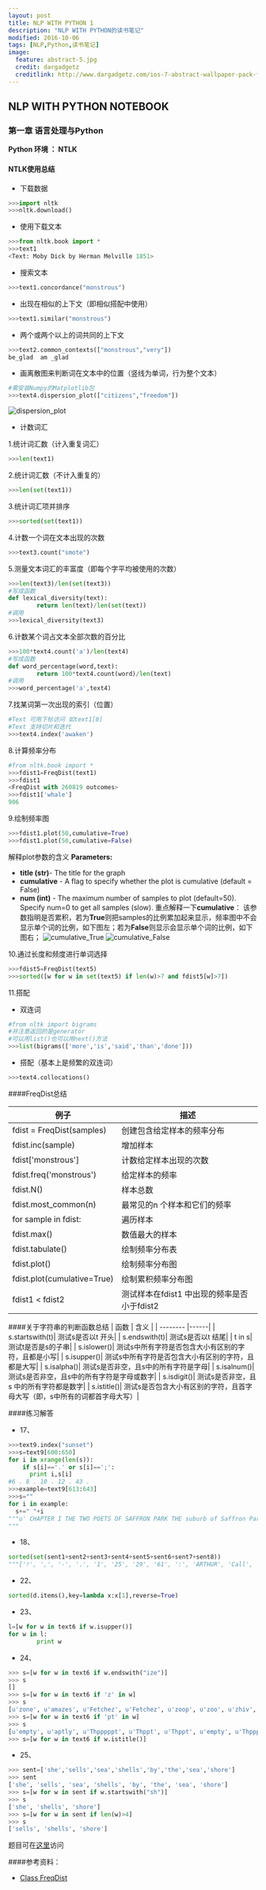 ```yaml
---
layout: post
title: NLP WITH PYTHON 1
description: "NLP WITH PYTHON的读书笔记"
modified: 2016-10-06
tags: [NLP,Python,读书笔记]
image:
  feature: abstract-5.jpg
  credit: dargadgetz
  creditlink: http://www.dargadgetz.com/ios-7-abstract-wallpaper-pack-for-iphone-5-and-ipod-touch-retina/
---
```

## NLP WITH PYTHON NOTEBOOK
### 第一章 语言处理与Python
**Python 环境 ： NTLK**  
####  NTLK使用总结
- 下载数据  

``` python
>>>import nltk
>>>nltk.download()
``` 

- 使用下载文本

```python
>>>from nltk.book import *
>>>text1
<Text: Moby Dick by Herman Melville 1851>
```

- 搜索文本

```python
>>>text1.concordance("monstrous")
```

- 出现在相似的上下文（即相似搭配中使用）

```python
>>>text1.similar("monstrous")
```

- 两个或两个以上的词共同的上下文

```python
>>>text2.common_contexts(["monstrous","very"])
be_glad  am _glad
```

- 画离散图来判断词在文本中的位置（竖线为单词，行为整个文本）

```python
#需安装Numpy的Matplotlib包
>>>text4.dispersion_plot(["citizens","freedom"])
```

![dispersion_plot](../images/dispersion_plot.png)
- 计数词汇
 
1.统计词汇数（计入重复词汇）

```python
>>>len(text1)
```

2.统计词汇数（不计入重复的）

```python
>>>len(set(text1))
```

3.统计词汇项并排序

```python
>>>sorted(set(text1))
```

4.计数一个词在文本出现的次数

```python
>>>text3.count("smote")
```

5.测量文本词汇的丰富度（即每个字平均被使用的次数）

```python
>>>len(text3)/len(set(text3))
#写成函数
def lexical_diversity(text):
        return len(text)/len(set(text))
#调用
>>>lexical_diversity(text3)
```

6.计数某个词占文本全部次数的百分比

```python
>>>100*text4.count('a')/len(text4)
#写成函数
def word_percentage(word,text):
        return 100*text4.count(word)/len(text)
#调用
>>>word_percentage('a',text4)
```

7.找某词第一次出现的索引（位置）

```python
#Text 可用下标访问 如text1[0]
#Text 支持切片和迭代
>>>text4.index('awaken')
```

8.计算频率分布

```python
#from nltk.book import *
>>>fdist1=FreqDist(text1)
>>>fdist1
<FreqDist with 260819 outcomes>
>>>fdist1['whale']
906
```

9.绘制频率图

```python
>>>fdist1.plot(50,cumulative=True)
>>>fdist1.plot(50,cumulative=False)
```

解释plot参数的含义
**Parameters:**
- **title (str)**- The title for the graph
- **cumulative** - A flag to specify whether the plot is cumulative (default = False)
- **num (int)** - The maximum number of samples to plot (default=50). Specify num=0 to get all samples (slow).
重点解释一下**cumulative**： 
该参数指明是否累积，若为**True**则把samples的比例累加起来显示，频率图中不会显示单个词的比例，如下图左；若为**False**则显示会显示单个词的比例，如下图右；
![cumulative_True](../images/cumulative_True.png) ![cumulative_False](../images/cumulative_False.png)  

10.通过长度和频度进行单词选择

```python
>>>fdist5=FreqDist(text5)
>>>sorted([w for w in set(text5) if len(w)>7 and fdist5[w]>7])
```

11.搭配

- 双连词

```python
#from nltk import bigrams
#并注意返回的是generator
#可以用list()也可以用next()方法
>>>list(bigrams(['more','is','said','than','done']))
```

- 搭配（基本上是频繁的双连词）

```python
>>>text4.collocations()
```

####FreqDist总结

| 例子        | 描述  |
| --------   |------|
| fdist = FreqDist(samples)    |  创建包含给定样本的频率分布|
|fdist.inc(sample)         |   增加样本   |
| fdist['monstrous']       |    计数给定样本出现的次数    |
|fdist.freq('monstrous')|给定样本的频率|
|fdist.N()|样本总数|
|fdist.most_common(n)|最常见的n 个样本和它们的频率|
|for sample in fdist:|遍历样本|
|fdist.max()|数值最大的样本|
|fdist.tabulate()|绘制频率分布表|
|fdist.plot()|绘制频率分布图|
|fdist.plot(cumulative=True)|绘制累积频率分布图|
|fdist1 < fdist2|测试样本在fdist1 中出现的频率是否小于fdist2|
 
 
####关于字符串的判断函数总结
| 函数        | 含义  |
| --------   |------|
| s.startswith(t)| 	测试s是否以t 开头| 
| s.endswith(t)| 	测试s是否以t 结尾| 
| t in s| 	测试t是否是s的子串| 
| s.islower()| 	测试s中所有字符是否包含大小有区别的字符，且都是小写| 
| s.isupper()| 	测试s中所有字符是否包含大小有区别的字符，且都是大写| 
| s.isalpha()| 	测试s是否非空，且s中的所有字符是字母| 
| s.isalnum()| 	测试s是否非空，且s中的所有字符是字母或数字| 
| s.isdigit()| 	测试s是否非空，且s 中的所有字符都是数字| 
| s.istitle()| 	测试s是否包含大小有区别的字符，且首字母大写（即，s中所有的词都首字母大写）|    

####练习解答

- 17、

``` python
>>>text9.index("sunset")
>>>s=text9[600:650]
for i in xrange(len(s)):
    if s[i]=='.' or s[i]==';':
      print i,s[i]
#6 . 8 . 10 . 12 . 43 .
>>>example=text9[613:643]
>>>s=""
for i in example:
  s+=" "+i
"""u' CHAPTER I THE TWO POETS OF SAFFRON PARK THE suburb of Saffron Park lay on the sunset side of London , as red and ragged as a cloud of sunset'
"""
```

- 18、

```python
sorted(set(sent1+sent2+sent3+sent4+sent5+sent6+sent7+sent8))
"""['!', ',', '-', '.', '1', '25', '29', '61', ':', 'ARTHUR', 'Call', 'Citizens', 'Dashwood', 'Fellow', 'God', 'House', 'I', 'In', 'Ishmael', 'JOIN', 'KING', 'MALE', 'Nov.', 'PMing', 'Pierre', 'Representatives', 'SCENE', 'SEXY', 'Senate', 'Sussex', 'The', 'Vinken', 'Whoa', '[', ']', 'a', 'and', 'as', 'attrac', 'been', 'beginning', 'board', 'clop', 'created', 'director', 'discreet', 'earth', 'encounters', 'family', 'for', 'had', 'have', 'heaven', 'in', 'join', 'lady', 'lol', 'long', 'me', 'nonexecutive', 'of', 'old', 'older', 'people', 'problem', 'seeks', 'settled', 'single', 'the', 'there', 'to', 'will', 'wind', 'with', 'years']"""
```

- 22、

```python
sorted(d.items(),key=lambda x:x[1],reverse=True)
```

- 23、

```python
l=[w for w in text6 if w.isupper()]
for w in l:
        print w
```

- 24、

```python
>>> s=[w for w in text6 if w.endswith("ize")]
>>> s
[]
>>> s=[w for w in text6 if 'z' in w]
>>> s
[u'zone', u'amazes', u'Fetchez', u'Fetchez', u'zoop', u'zoo', u'zhiv', u'frozen', u'zoosh']
>>> s=[w for w in text6 if 'pt' in w]
>>> s
[u'empty', u'aptly', u'Thpppppt', u'Thppt', u'Thppt', u'empty', u'Thppppt', u'temptress', u'temptation', u'ptoo', u'Chapter', u'excepting', u'Thpppt']
>>> s=[w for w in text6 if w.istitle()]
```

- 25、

```python
>>> sent=['she','sells','sea','shells','by','the','sea','shore']
>>> sent
['she', 'sells', 'sea', 'shells', 'by', 'the', 'sea', 'shore']
>>> s=[w for w in sent if w.startswith("sh")]
>>> s
['she', 'shells', 'shore']
>>> s=[w for w in sent if len(w)>4]
>>> s
['sells', 'shells', 'shore']
```

题目可在[这里][1]访问

####参考资料：

- [Class FreqDist][2]

[1]:http://python.usyiyi.cn/documents/nltk_python/ch01.html
[2]:http://jazzparser.granroth-wilding.co.uk/api/nltk.probability.FreqDist-class.html

